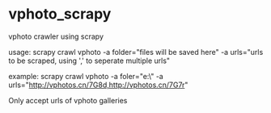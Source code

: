 # vphoto_scrapy
vphoto crawler using scrapy

usage:
scrapy crawl vphoto -a folder="files will be saved here" -a urls="urls to be scraped, using ',' to seperate multiple urls"

example:
scrapy crawl vphoto -a foler="e:\\" -a urls="http://vphotos.cn/7G8d,http://vphotos.cn/7G7r"

Only accept urls of vphoto galleries 